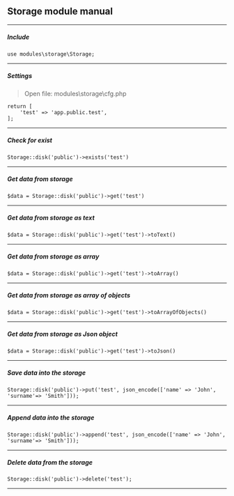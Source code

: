 ## Storage module manual

---
##### Include
    use modules\storage\Storage;
---

##### Settings
>Open file: modules\storage\cfg.php

    return [
        'test' => 'app.public.test',
    ];
---

##### Check for exist
    Storage::disk('public')->exists('test')
---

##### Get data from storage
    $data = Storage::disk('public')->get('test')
---

##### Get data from storage as text
    $data = Storage::disk('public')->get('test')->toText()
---

##### Get data from storage as array
    $data = Storage::disk('public')->get('test')->toArray()
---

##### Get data from storage as array of objects
    $data = Storage::disk('public')->get('test')->toArrayOfObjects()
---

##### Get data from storage as Json object
    $data = Storage::disk('public')->get('test')->toJson()
---

##### Save data into the storage
    Storage::disk('public')->put('test', json_encode(['name' => 'John', 'surname'=> 'Smith']));
---

##### Append data into the storage
    Storage::disk('public')->append('test', json_encode(['name' => 'John', 'surname'=> 'Smith']));
---

##### Delete data from the storage
    Storage::disk('public')->delete('test');
---